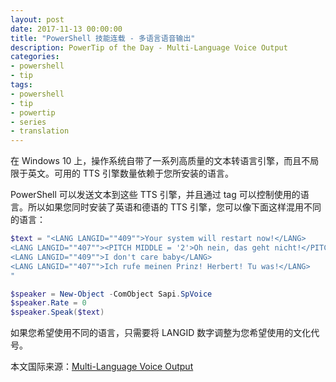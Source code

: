 ```yaml
---
layout: post
date: 2017-11-13 00:00:00
title: "PowerShell 技能连载 - 多语言语音输出"
description: PowerTip of the Day - Multi-Language Voice Output
categories:
- powershell
- tip
tags:
- powershell
- tip
- powertip
- series
- translation
---
```

在 Windows 10 上，操作系统自带了一系列高质量的文本转语言引擎，而且不局限于英文。可用的 TTS 引擎数量依赖于您所安装的语言。

PowerShell 可以发送文本到这些 TTS 引擎，并且通过 tag 可以控制使用的语言。所以如果您同时安装了英语和德语的 TTS 引擎，您可以像下面这样混用不同的语言：

```powershell
$text = "<LANG LANGID=""409"">Your system will restart now!</LANG>
<LANG LANGID=""407""><PITCH MIDDLE = '2'>Oh nein, das geht nicht!</PITCH></LANG>
<LANG LANGID=""409"">I don't care baby</LANG>
<LANG LANGID=""407"">Ich rufe meinen Prinz! Herbert! Tu was!</LANG>
"

$speaker = New-Object -ComObject Sapi.SpVoice
$speaker.Rate = 0
$speaker.Speak($text)
```

如果您希望使用不同的语言，只需要将 LANGID 数字调整为您希望使用的文化代号。

<!--more-->
本文国际来源：[Multi-Language Voice Output](http://community.idera.com/powershell/powertips/b/tips/posts/multi-language-voice-output)
